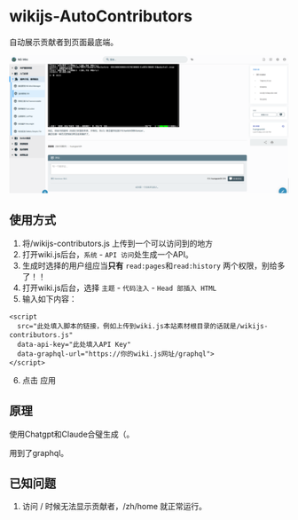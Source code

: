 # wikijs-AutoContributors
自动展示贡献者到页面最底端。

![样例照片](/example.png)

## 使用方式
1. 将/wikijs-contributors.js 上传到一个可以访问到的地方
2. 打开wiki.js后台，`系统` - `API 访问`处生成一个API。
3. 生成时选择的用户组应当**只有** `read:pages`和`read:history` 两个权限，别给多了！！
4. 打开wiki.js后台，选择 `主题` - `代码注入` - `Head 部插入 HTML`
5. 输入如下内容：
```
<script
  src="此处填入脚本的链接，例如上传到wiki.js本站素材根目录的话就是/wikijs-contributors.js"
  data-api-key="此处填入API Key"
  data-graphql-url="https://你的wiki.js网址/graphql">
</script>
```
6. 点击 应用

## 原理
使用Chatgpt和Claude合璧生成（。

用到了graphql。

## 已知问题
1. 访问 / 时候无法显示贡献者，/zh/home 就正常运行。

